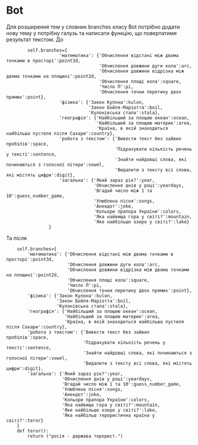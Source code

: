 # Bot
Для розширення тем у словник branches класу Bot потрібно додати нову тему у потрібну галузь та написати функцію, що повертатиме результат текстом.
До

            self.branches={
                        'математика': {'Обчислення відстані між двома точками в просторі':point3d,
                                       'Обчислення довжини дуги кола':arc,
                                       'Обчислення довжини відрізка між двома точками на площині':point2d,
                                       'Обчислення площі кола':square,
                                       'Число П':pi,
                                       'Обчислення точки перетину двох прямих':point},
                        'фізика': {'Закон Кулона':kulon,
                                   'Закон Бойля-Маріотта':boil,
                                   'Кулонівська стала':stala},
                        'географія': {'Найбільший за площею океан':ocean,
                                      'Найбільший за площею материк':area,
                                      'Країна, в якій знаходиться найбільша пустеля після Сахари':country},
                        'робота з текстом': {'Вивести текст без зайвих пробілів':space,
                                             'Підрахувати кількість речень у тексті':sentence,
                                             'Знайти найдовші слова, які починаються з голосної літери':vowel,
                                             'Видалити з тексту всі слова, які містять цифри':digit},
                        'загальна': {'Який зараз рік?':year,
                                     'Обчислення днів у році':yeardays,
                                     'Вгадай число між 1 та 10':guess_number_game,
                                     'Улюблена пісня':songs,
                                     'Анекдот':joke,
                                     'Кольори прапора України':colors,
                                     'Яка найвища гора у світі?':mountain,
                                     'Яке найбільше озеро у світі?':lake}
                    } 
        
Та після


        self.branches={
            'математика': {'Обчислення відстані між двома точками в просторі':point3d,
                           'Обчислення довжини дуги кола':arc,
                           'Обчислення довжини відрізка між двома точками на площині':point2d,
                           'Обчислення площі кола':square,
                           'Число П':pi,
                           'Обчислення точки перетину двох прямих':point},
            'фізика': {'Закон Кулона':kulon,
                       'Закон Бойля-Маріотта':boil,
                       'Кулонівська стала':stala},
            'географія': {'Найбільший за площею океан':ocean,
                          'Найбільший за площею материк':area,
                          'Країна, в якій знаходиться найбільша пустеля після Сахари':country},
            'робота з текстом': {'Вивести текст без зайвих пробілів':space,
                                 'Підрахувати кількість речень у тексті':sentence,
                                 'Знайти найдовші слова, які починаються з голосної літери':vowel,
                                 'Видалити з тексту всі слова, які містять цифри':digit},
            'загальна': {'Який зараз рік?':year,
                         'Обчислення днів у році':yeardays,
                         'Вгадай число між 1 та 10':guess_number_game,
                         'Улюблена пісня':songs,
                         'Анекдот':joke,
                         'Кольори прапора України':colors,
                         'Яка найвища гора у світі?':mountain,
                         'Яке найбільше озеро у світі?':lake,
                         'Яка найбільш терористична країна у світі?':teror}
        } 
        def teror():
            return ("росія - держава терорист.")
